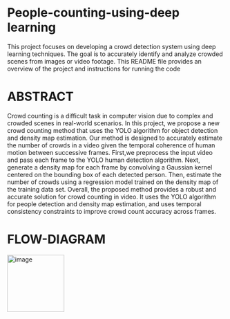 # People-counting-using-deep learning
This project focuses on developing a crowd detection system using deep learning techniques. The goal is to accurately identify and analyze crowded scenes from images or video footage. This README file provides an overview of the project and instructions for running the code
# ABSTRACT
Crowd counting is a difficult task in computer vision due
to complex and crowded scenes in real-world scenarios. In this
project, we propose a new crowd counting method that uses the
YOLO algorithm for object detection and density map
estimation. Our method is designed to accurately estimate the
number of crowds in a video given the temporal coherence of
human motion between successive frames. First,we preprocess
the input video and pass each frame to the YOLO human
detection algorithm. Next, generate a density map for each
frame by convolving a Gaussian kernel centered on the
bounding box of each detected person. Then, estimate the
number of crowds using a regression model trained on the
density map of the training data set. Overall, the proposed
method provides a robust and accurate solution for crowd
counting in video. It uses the YOLO algorithm for people
detection and density map estimation, and uses temporal
consistency constraints to improve crowd count accuracy across
frames.
# FLOW-DIAGRAM
<img width="132" alt="image" src="https://github.com/Vkeerthu/People-counting-using-ML/assets/118120941/b10f7da5-69b4-444d-91a8-ac97f6f4ffd0">

